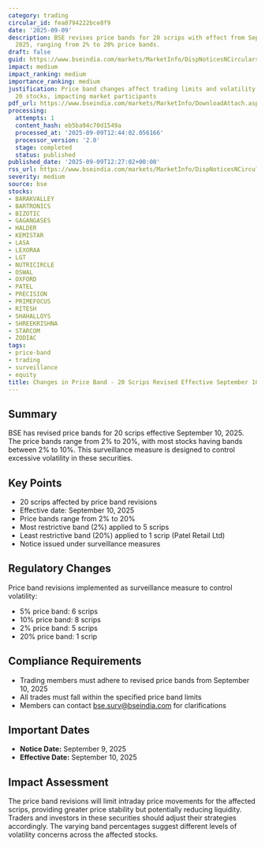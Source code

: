 ```yaml
---
category: trading
circular_id: fea0794222bce8f9
date: '2025-09-09'
description: BSE revises price bands for 20 scrips with effect from September 10,
  2025, ranging from 2% to 20% price bands.
draft: false
guid: https://www.bseindia.com/markets/MarketInfo/DispNoticesNCirculars.aspx?Noticeid={D622174F-C8BC-44F3-9F7B-2C0A6A03A15D}&noticeno=20250909-50&dt=09/09/2025&icount=50&totcount=57&flag=0
impact: medium
impact_ranking: medium
importance_ranking: medium
justification: Price band changes affect trading limits and volatility controls for
  20 stocks, impacting market participants
pdf_url: https://www.bseindia.com/markets/MarketInfo/DownloadAttach.aspx?id=20250909-50&attachedId=
processing:
  attempts: 1
  content_hash: eb5ba94c70d1549a
  processed_at: '2025-09-09T12:44:02.056166'
  processor_version: '2.0'
  stage: completed
  status: published
published_date: '2025-09-09T12:27:02+00:00'
rss_url: https://www.bseindia.com/markets/MarketInfo/DispNoticesNCirculars.aspx?Noticeid={D622174F-C8BC-44F3-9F7B-2C0A6A03A15D}&noticeno=20250909-50&dt=09/09/2025&icount=50&totcount=57&flag=0
severity: medium
source: bse
stocks:
- BARAKVALLEY
- BARTRONICS
- BIZOTIC
- GAGANGASES
- HALDER
- KEMISTAR
- LASA
- LEXORAA
- LGT
- NUTRICIRCLE
- OSWAL
- OXFORD
- PATEL
- PRECISION
- PRIMEFOCUS
- RITESH
- SHAHALLOYS
- SHREEKRISHNA
- STARCOM
- ZODIAC
tags:
- price-band
- trading
- surveillance
- equity
title: Changes in Price Band - 20 Scrips Revised Effective September 10, 2025
---
```


## Summary

BSE has revised price bands for 20 scrips effective September 10, 2025. The price bands range from 2% to 20%, with most stocks having bands between 2% to 10%. This surveillance measure is designed to control excessive volatility in these securities.

## Key Points

- 20 scrips affected by price band revisions
- Effective date: September 10, 2025
- Price bands range from 2% to 20%
- Most restrictive band (2%) applied to 5 scrips
- Least restrictive band (20%) applied to 1 scrip (Patel Retail Ltd)
- Notice issued under surveillance measures

## Regulatory Changes

Price band revisions implemented as surveillance measure to control volatility:
- 5% price band: 6 scrips
- 10% price band: 8 scrips
- 2% price band: 5 scrips
- 20% price band: 1 scrip

## Compliance Requirements

- Trading members must adhere to revised price bands from September 10, 2025
- All trades must fall within the specified price band limits
- Members can contact bse.surv@bseindia.com for clarifications

## Important Dates

- **Notice Date:** September 9, 2025
- **Effective Date:** September 10, 2025

## Impact Assessment

The price band revisions will limit intraday price movements for the affected scrips, providing greater price stability but potentially reducing liquidity. Traders and investors in these securities should adjust their strategies accordingly. The varying band percentages suggest different levels of volatility concerns across the affected stocks.